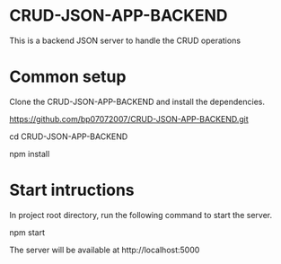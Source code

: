 # CRUD-JSON-APP-BACKEND
This is a backend JSON server to handle the CRUD operations

# Common setup

Clone the CRUD-JSON-APP-BACKEND and install the dependencies.

https://github.com/bp07072007/CRUD-JSON-APP-BACKEND.git

cd CRUD-JSON-APP-BACKEND

npm install
# Start intructions

In project root directory, run the following command to start the server.

npm start

The server will be available at http://localhost:5000